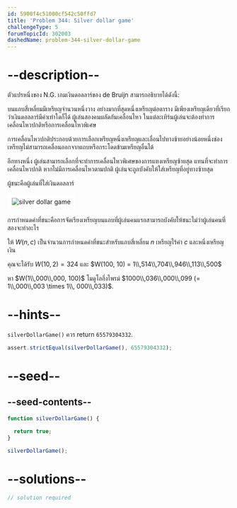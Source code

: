 ```yaml
---
id: 5900f4c51000cf542c50ffd7
title: 'Problem 344: Silver dollar game'
challengeType: 5
forumTopicId: 302003
dashedName: problem-344-silver-dollar-game
---
```


# --description--

ตัวแปรหนึ่งของ N.G. เกมเงินดอลลาร์ของ de Bruijn สามารถอธิบายได้ดังนี้:

บนแถบสี่เหลี่ยมมีเหรียญจำนวนหนึ่งวาง อย่างมากที่สุดหนึ่งเหรียญต่อตาราง มีเพียงเหรียญเดียวที่เรียกว่าเงินดอลลาร์มีค่าเท่าใดก็ได้ ผู้เล่นสองคนผลัดกันเคลื่อนไหว ในแต่ละเทิร์นผู้เล่นจะต้องทำการเคลื่อนไหวปกติหรือการเคลื่อนไหวพิเศษ

การเคลื่อนไหวปกติประกอบด้วยการเลือกเหรียญหนึ่งเหรียญและเลื่อนไปทางซ้ายอย่างน้อยหนึ่งช่อง เหรียญไม่สามารถเคลื่อนออกจากแถบหรือกระโดดข้ามเหรียญอื่นได้

อีกทางหนึ่ง ผู้เล่นสามารถเลือกที่จะทำการเคลื่อนไหวพิเศษของการแทงเหรียญซ้ายสุด แทนที่จะทำการเคลื่อนไหวปกติ หากไม่มีการเคลื่อนไหวตามปกติ ผู้เล่นจะถูกบังคับให้ใส่เหรียญที่อยู่ทางซ้ายสุด

ผู้ชนะคือผู้เล่นที่ใส่เงินดอลลาร์

<img class="img-responsive center-block" alt="silver dollar game" src="https://cdn.freecodecamp.org/curriculum/project-euler/silver-dollar-game.gif" style="background-color: white; padding: 10px;">

การกำหนดค่าที่ชนะคือการจัดเรียงเหรียญบนแถบที่ผู้เล่นคนแรกสามารถบังคับให้ชนะไม่ว่าผู้เล่นคนที่สองจะทำอะไร

ให้ $W(n, c)$ เป็นจำนวนการกำหนดค่าที่ชนะสำหรับแถบสี่เหลี่ยม $n$ เหรียญไร้ค่า $c$ และหนึ่งเหรียญเงิน

คุณจะได้รับ $W(10, 2) = 324$ และ $W(100, 10) = 1\\,514\\,704\\,946\\,113\\,500$

หา $W(1\\,000\\,000, 100)$ โมดูโลกึ่งไพรม์ $1000\\,036\\,000\\,099 (= 1\\,000\\,003 \times 1\\, 000\\,033)$.

# --hints--

`silverDollarGame()` ควร return `65579304332`.

```js
assert.strictEqual(silverDollarGame(), 65579304332);
```

# --seed--

## --seed-contents--

```js
function silverDollarGame() {

  return true;
}

silverDollarGame();
```

# --solutions--

```js
// solution required
```
